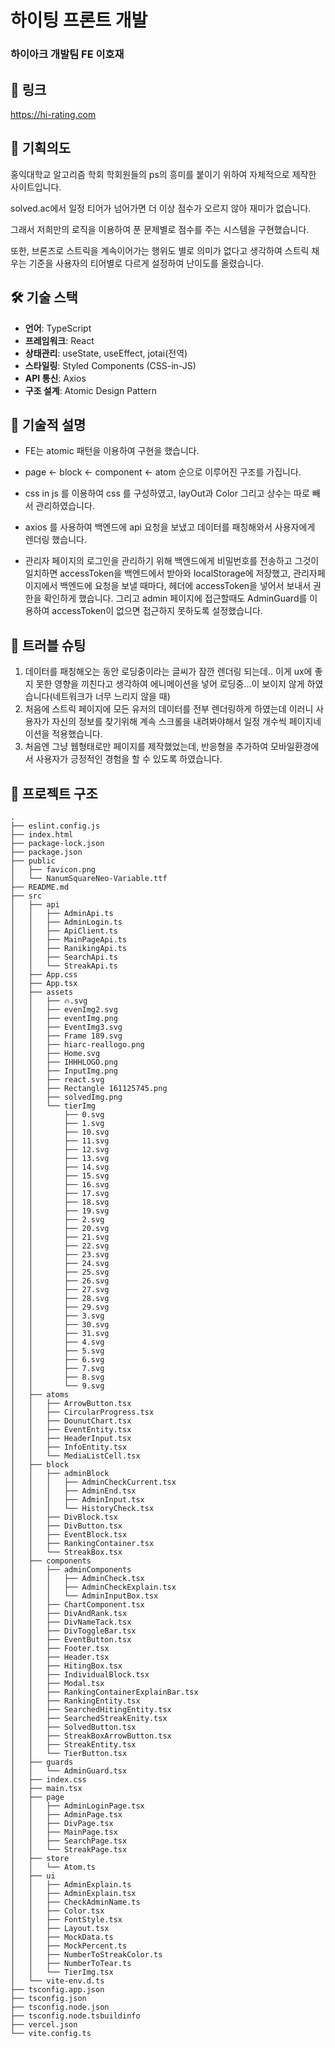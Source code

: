# 하이팅 프론트 개발

### 하이아크 개발팀 FE 이호재

## 🔗 링크

<a>https://hi-rating.com</a>

## 🐥 기획의도

홍익대학교 알고리즘 학회
학회원들의 ps의 흥미를 붙이기 위하여 자체적으로 제작한 사이트입니다.

solved.ac에서 일정 티어가 넘어가면 더 이상 점수가 오르지 않아 재미가 없습니다.

그래서 저희만의 로직을 이용하여 푼 문제별로 점수를 주는 시스템을 구현했습니다.

또한, 브론즈로 스트릭을 계속이어가는 행위도 별로 의미가 없다고 생각하여 스트릭 채우는 기준을 사용자의 티어별로 다르게 설정하여 난이도를 올렸습니다.

## 🛠 기술 스택

- **언어**: TypeScript
- **프레임워크**: React
- **상태관리**: useState, useEffect, jotai(전역)
- **스타일링**: Styled Components (CSS-in-JS)
- **API 통신**: Axios
- **구조 설계**: Atomic Design Pattern

## 🐣 기술적 설명

- FE는 atomic 패턴을 이용하여 구현을 했습니다.
- page <- block <- component <- atom 순으로 이루어진 구조를 가집니다.

- css in js 를 이용하여 css 를 구성하였고, layOut과 Color 그리고 상수는 따로 빼서 관리하였습니다.

- axios 를 사용하여 백엔드에 api 요청을 보냈고 데이터를 패칭해와서 사용자에게 렌더링 했습니다.

- 관리자 페이지의 로그인을 관리하기 위해 백엔드에게 비밀번호를 전송하고 그것이 일치하면 accessToken을 백엔드에서 받아와 localStorage에 저장했고, 관리자페이지에서 백엔드에 요청을 보낼 때마다, 헤더에 accessToken을 넣어서 보내서 권한을 확인하게 했습니다. 그리고 admin 페이지에 접근할때도 AdminGuard를 이용하여 accessToken이 없으면 접근하지 못하도록 설정했습니다.

## 🎉 트러블 슈팅

1. 데이터를 패칭해오는 동안 로딩중이라는 글씨가 잠깐 렌더링 되는데.. 이게 ux에 좋지 못한 영향을 끼친다고 생각하여 에니메이션을 넣어 로딩중...이 보이지 않게 하였습니다(네트워크가 너무 느리지 않을 때)
2. 처음에 스트릭 페이지에 모든 유저의 데이터를 전부 렌더링하게 하였는데 이러니 사용자가 자신의 정보를 찾기위해 계속 스크롤을 내려봐야해서 일정 개수씩 페이지네이션을 적용했습니다.
3. 처음엔 그냥 웹형태로만 페이지를 제작했었는데, 반응형을 추가하여 모바일환경에서 사용자가 긍정적인 경험을 할 수 있도록 하였습니다.

## 🧬 프로젝트 구조

```
.
├── eslint.config.js
├── index.html
├── package-lock.json
├── package.json
├── public
│   ├── favicon.png
│   └── NanumSquareNeo-Variable.ttf
├── README.md
├── src
│   ├── api
│   │   ├── AdminApi.ts
│   │   ├── AdminLogin.ts
│   │   ├── ApiClient.ts
│   │   ├── MainPageApi.ts
│   │   ├── RanikingApi.ts
│   │   ├── SearchApi.ts
│   │   └── StreakApi.ts
│   ├── App.css
│   ├── App.tsx
│   ├── assets
│   │   ├── 🔥.svg
│   │   ├── evenImg2.svg
│   │   ├── eventImg.png
│   │   ├── EventImg3.svg
│   │   ├── Frame 189.svg
│   │   ├── hiarc-reallogo.png
│   │   ├── Home.svg
│   │   ├── IHHHLOGO.png
│   │   ├── InputImg.png
│   │   ├── react.svg
│   │   ├── Rectangle 161125745.png
│   │   ├── solvedImg.png
│   │   └── tierImg
│   │       ├── 0.svg
│   │       ├── 1.svg
│   │       ├── 10.svg
│   │       ├── 11.svg
│   │       ├── 12.svg
│   │       ├── 13.svg
│   │       ├── 14.svg
│   │       ├── 15.svg
│   │       ├── 16.svg
│   │       ├── 17.svg
│   │       ├── 18.svg
│   │       ├── 19.svg
│   │       ├── 2.svg
│   │       ├── 20.svg
│   │       ├── 21.svg
│   │       ├── 22.svg
│   │       ├── 23.svg
│   │       ├── 24.svg
│   │       ├── 25.svg
│   │       ├── 26.svg
│   │       ├── 27.svg
│   │       ├── 28.svg
│   │       ├── 29.svg
│   │       ├── 3.svg
│   │       ├── 30.svg
│   │       ├── 31.svg
│   │       ├── 4.svg
│   │       ├── 5.svg
│   │       ├── 6.svg
│   │       ├── 7.svg
│   │       ├── 8.svg
│   │       └── 9.svg
│   ├── atoms
│   │   ├── ArrowButton.tsx
│   │   ├── CircularProgress.tsx
│   │   ├── DounutChart.tsx
│   │   ├── EventEntity.tsx
│   │   ├── HeaderInput.tsx
│   │   ├── InfoEntity.tsx
│   │   └── MediaListCell.tsx
│   ├── block
│   │   ├── adminBlock
│   │   │   ├── AdminCheckCurrent.tsx
│   │   │   ├── AdminEnd.tsx
│   │   │   ├── AdminInput.tsx
│   │   │   └── HistoryCheck.tsx
│   │   ├── DivBlock.tsx
│   │   ├── DivButton.tsx
│   │   ├── EventBlock.tsx
│   │   ├── RankingContainer.tsx
│   │   └── StreakBox.tsx
│   ├── components
│   │   ├── adminComponents
│   │   │   ├── AdminCheck.tsx
│   │   │   ├── AdminCheckExplain.tsx
│   │   │   └── AdminInputBox.tsx
│   │   ├── ChartComponent.tsx
│   │   ├── DivAndRank.tsx
│   │   ├── DivNameTack.tsx
│   │   ├── DivToggleBar.tsx
│   │   ├── EventButton.tsx
│   │   ├── Footer.tsx
│   │   ├── Header.tsx
│   │   ├── HitingBox.tsx
│   │   ├── IndividualBlock.tsx
│   │   ├── Modal.tsx
│   │   ├── RankingContainerExplainBar.tsx
│   │   ├── RankingEntity.tsx
│   │   ├── SearchedHitingEntity.tsx
│   │   ├── SearchedStreakEnity.tsx
│   │   ├── SolvedButton.tsx
│   │   ├── StreakBoxArrowButton.tsx
│   │   ├── StreakEntity.tsx
│   │   └── TierButton.tsx
│   ├── guards
│   │   └── AdminGuard.tsx
│   ├── index.css
│   ├── main.tsx
│   ├── page
│   │   ├── AdminLoginPage.tsx
│   │   ├── AdminPage.tsx
│   │   ├── DivPage.tsx
│   │   ├── MainPage.tsx
│   │   ├── SearchPage.tsx
│   │   └── StreakPage.tsx
│   ├── store
│   │   └── Atom.ts
│   ├── ui
│   │   ├── AdminExplain.ts
│   │   ├── AdminExplain.tsx
│   │   ├── CheckAdminName.ts
│   │   ├── Color.tsx
│   │   ├── FontStyle.tsx
│   │   ├── Layout.tsx
│   │   ├── MockData.ts
│   │   ├── MockPercent.ts
│   │   ├── NumberToStreakColor.ts
│   │   ├── NumberToTear.ts
│   │   └── TierImg.tsx
│   └── vite-env.d.ts
├── tsconfig.app.json
├── tsconfig.json
├── tsconfig.node.json
├── tsconfig.node.tsbuildinfo
├── vercel.json
└── vite.config.ts

```
